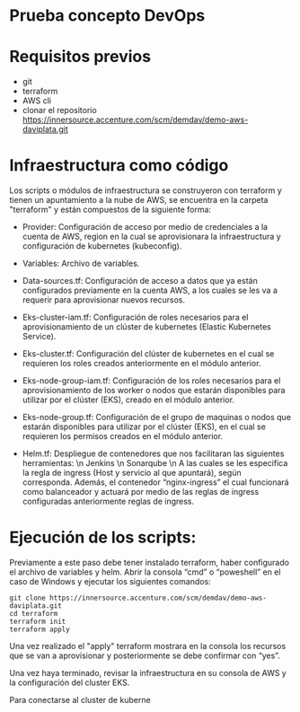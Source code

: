 # Prueba concepto DevOps
# Requisitos previos
- git
- terraform
- AWS cli
- clonar el repositorio https://innersource.accenture.com/scm/demdav/demo-aws-daviplata.git

# Infraestructura como código

Los scripts o módulos de infraestructura se construyeron con terraform y tienen un apuntamiento a la nube de AWS, se encuentra en la carpeta "terraform" y están compuestos de la siguiente forma:

  -	Provider: Configuración de acceso por medio de credenciales a la cuenta de AWS, region en la cual se aprovisionara la                 infraestructura y configuración de kubernetes (kubeconfig).

  -	Variables: Archivo de variables.

  -	Data-sources.tf: Configuración de acceso a datos que ya están configurados previamente en la cuenta AWS, a los cuales se les va a     requerir para aprovisionar nuevos recursos.

  -	Eks-cluster-iam.tf: Configuración de roles necesarios para el aprovisionamiento de un clúster de kubernetes (Elastic Kubernetes       Service).

  -	Eks-cluster.tf: Configuración del clúster de kubernetes en el cual se requieren los roles creados anteriormente en el módulo           anterior.

  -	Eks-node-group-iam.tf: Configuración de los roles necesarios para el aprovisionamiento de los worker o nodos que estarán disponibles   para utilizar por el clúster (EKS), creado en el módulo anterior.

  -	Eks-node-group.tf: Configuración de el grupo de maquinas o nodos que estarán disponibles para utilizar por el clúster (EKS), en el     cual se requieren los permisos creados en el módulo anterior.

  -	Helm.tf: Despliegue de contenedores que nos facilitaran las siguientes herramientas: \n
      Jenkins \n
      Sonarqube \n
  A las cuales se les especifica la regla de ingress (Host y servicio al que apuntará), según corresponda.
  Además, el contenedor “nginx-ingress” el cual funcionará como balanceador y actuará por medio de las reglas de ingress configuradas     anteriormente reglas de ingress.

# Ejecución de los scripts: 
Previamente a este paso debe tener instalado terraform, haber configurado el archivo de variables y helm.
Abrir la consola “cmd” o “poweshell” en el caso de Windows y ejecutar los siguientes comandos:

    git clone https://innersource.accenture.com/scm/demdav/demo-aws-daviplata.git 
    cd terraform
    terraform init
    terraform apply
    
Una vez realizado el "apply" terraform mostrara en la consola los recursos que se van a aprovisionar y posteriormente se debe confirmar con “yes”.

Una vez haya terminado, revisar la infraestructura en su consola de AWS y la configuración del cluster EKS.

Para conectarse al cluster de kuberne




